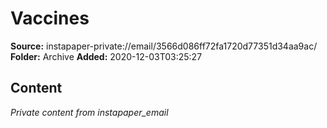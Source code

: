 # Vaccines

**Source:** instapaper-private://email/3566d086ff72fa1720d77351d34aa9ac/
**Folder:** Archive
**Added:** 2020-12-03T03:25:27




## Content
*Private content from instapaper_email*
